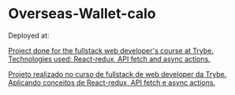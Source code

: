 # Overseas-Wallet-calo

Deployed at:
<a href src=overseas-wallet.vercel.app />

Project done for the fullstack web developer's course at Trybe. Technologies used: React-redux, API fetch and async actions.

Projeto realizado no curso de fullstack de web developer da Trybe. Aplicando conceitos de React-redux, API fetch e async actions.
